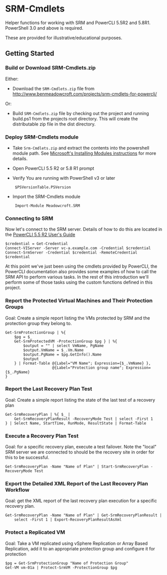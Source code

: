 # SRM-Cmdlets

Helper functions for working with SRM and PowerCLI 5.5R2 and 5.8R1. PowerShell 3.0 and above is required.

These are provided for illustrative/educational purposes.


## Getting Started

### Build or Download SRM-Cmdlets.zip

Either:

 - Download the `SRM-Cmdlets.zip` file from http://www.benmeadowcroft.com/projects/srm-cmdlets-for-powercli/

Or:

 - Build `SRM-Cmdlets.zip` file by checking out the project and running build.ps1 from the projects root directory. This will create the distributable zip file in the dist directory.

### Deploy SRM-Cmdlets module

 - Take `Srm-Cmdlets.zip` and extract the contents into the powershell module path. See [Microsoft's Installing Modules instructions](http://msdn.microsoft.com/en-us/library/dd878350) for more details.
 - Open PowerCLI 5.5 R2 or 5.8 R1 prompt
 - Verify You are running with PowerShell v3 or later

        $PSVersionTable.PSVersion

 - Import the SRM-Cmdlets module

        Import-Module Meadowcroft.SRM

### Connecting to SRM

Now let's connect to the SRM server. Details of how to do this are located in the [PowerCLI 5.5 R2 User's Guide](http://pubs.vmware.com/vsphere-55/topic/com.vmware.powercli.ug.doc/GUID-A5F206CF-264D-4565-8CB9-4ED1C337053F.html)

    $credential = Get-Credential
    Connect-VIServer -Server vc-a.example.com -Credential $credential
    Connect-SrmServer -Credential $credential -RemoteCredential $credential

At this point we've just been using the cmdlets provided by PowerCLI, the PowerCLI documentation also provides some examples of how to call the SRM API to perform various tasks. In the rest of this introduction we'll perform some of those tasks using the custom functions defined in this project.

### Report the Protected Virtual Machines and Their Protection Groups

Goal: Create a simple report listing the VMs protected by SRM and the protection group they belong to.

    Get-SrmProtectionGroup | %{
        $pg = $_
        Get-SrmProtectedVM -ProtectionGroup $pg } | %{
            $output = "" | select VmName, PgName
            $output.VmName = $_.Vm.Name
            $output.PgName = $pg.GetInfo().Name
            $output
        } | Format-Table @{Label="VM Name"; Expression={$_.VmName} },
                         @{Label="Protection group name"; Expression={$_.PgName}
    }

### Report the Last Recovery Plan Test

Goal: Create a simple report listing the state of the last test of a recovery plan

    Get-SrmRecoveryPlan | %{ $_ |
        Get-SrmRecoveryPlanResult -RecoveryMode Test | select -First 1
    } | Select Name, StartTime, RunMode, ResultState | Format-Table


### Execute a Recovery Plan Test

Goal: for a specific recovery plan, execute a test failover. Note the "local" SRM server we are connected to should be the recovery site in order for this to be successful.

    Get-SrmRecoveryPlan -Name "Name of Plan" | Start-SrmRecoveryPlan -RecoveryMode Test

### Export the Detailed XML Report of the Last Recovery Plan Workflow

Goal: get the XML report of the last recovery plan execution for a specific recovery plan.

    Get-SrmRecoveryPlan -Name "Name of Plan" | Get-SrmRecoveryPlanResult |
        select -First 1 | Export-RecoveryPlanResultAsXml

### Protect a Replicated VM

Goal: Take a VM replicated using vSphere Replication or Array Based Replication, add it to an appropriate protection group and configure it for protection

    $pg = Get-SrmProtectionGroup "Name of Protection Group"
    Get-VM vm-01a | Protect-SrmVM -ProtectionGroup $pg
